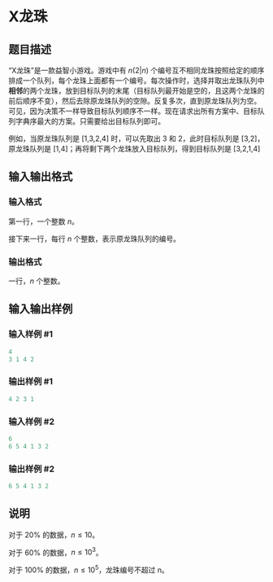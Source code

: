 # X龙珠

## 题目描述

“X龙珠”是一款益智小游戏。游戏中有 $n(2|n)$ 个编号互不相同龙珠按照给定的顺序排成一个队列，每个龙珠上面都有一个编号。每次操作时，选择并取出龙珠队列中**相邻**的两个龙珠，放到目标队列的末尾（目标队列最开始是空的，且这两个龙珠的前后顺序不变），然后去除原龙珠队列的空隙。反复多次，直到原龙珠队列为空。可见，因为决策不一样导致目标队列顺序不一样。现在请求出所有方案中、目标队列字典序最大的方案。只需要给出目标队列即可。

例如，当原龙珠队列是 [1,3,2,4] 时，可以先取出 3 和 2，此时目标队列是 [3,2]，原龙珠队列是 [1,4]；再将剩下两个龙珠放入目标队列，得到目标队列是 [3,2,1,4]

## 输入输出格式

### 输入格式

第一行，一个整数 $n$。

接下来一行，每行 $n$ 个整数，表示原龙珠队列的编号。

### 输出格式

一行，$n$ 个整数。

## 输入输出样例

### 输入样例 #1

```cpp
4 
3 1 4 2
```


### 输出样例 #1

```cpp
4 2 3 1
```


### 输入样例 #2

```cpp
6 
6 5 4 1 3 2
```


### 输出样例 #2

```cpp
6 5 4 1 3 2
```


## 说明

对于 20% 的数据，$n\le10$。

对于 60% 的数据，$n\le10^3$。

对于 100% 的数据，$n\le10^5$，龙珠编号不超过 n。

